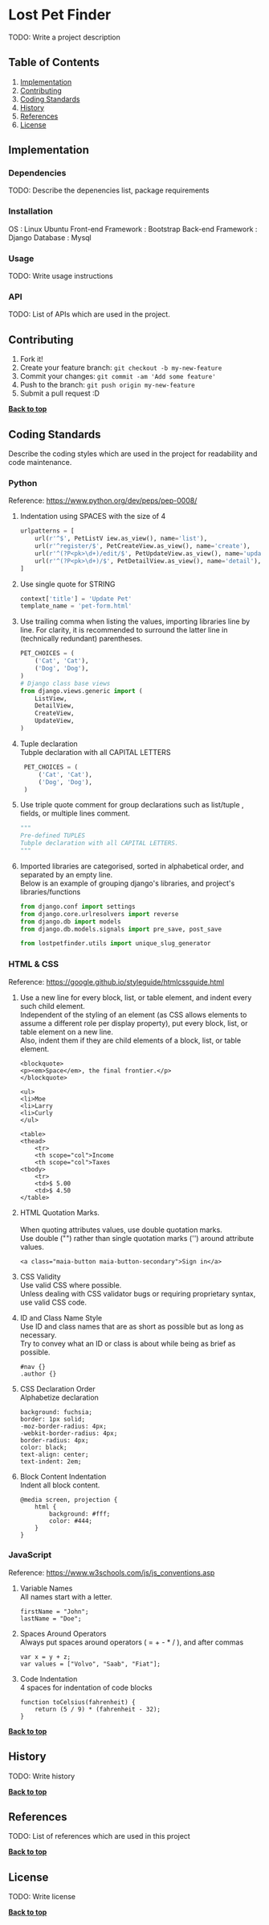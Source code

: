 # Lost Pet Finder

TODO: Write a project description

## Table of Contents
1. [Implementation](#implementation)
1. [Contributing](#contributing)
1. [Coding Standards](#coding-standards)
1. [History](#history)
1. [References](#references)
1. [License](#license)

## Implementation

### Dependencies

TODO: Describe the depenencies list, package requirements

### Installation

OS : Linux Ubuntu
Front-end Framework : Bootstrap
Back-end Framework : Django
Database : Mysql

### Usage

TODO: Write usage instructions

### API
TODO: List of APIs which are used in the project.

## Contributing

1. Fork it!
2. Create your feature branch: `git checkout -b my-new-feature`
3. Commit your changes: `git commit -am 'Add some feature'`
4. Push to the branch: `git push origin my-new-feature`
5. Submit a pull request :D

**[Back to top](#table-of-contents)**

## Coding Standards

Describe the coding styles which are used in the project for readability and code maintenance.

### Python

Reference: https://www.python.org/dev/peps/pep-0008/

1. Indentation using SPACES with the size of 4
    ```python
    urlpatterns = [
        url(r'^$', PetListV iew.as_view(), name='list'),
        url(r'^register/$', PetCreateView.as_view(), name='create'),
        url(r'^(?P<pk>\d+)/edit/$', PetUpdateView.as_view(), name='update'),
        url(r'^(?P<pk>\d+)/$', PetDetailView.as_view(), name='detail'),
    ]
    ```

1. Use single quote for STRING
    ```python
    context['title'] = 'Update Pet'
    template_name = 'pet-form.html'
    ```

1. Use trailing comma when listing the values, importing libraries line by line. For clarity, it is recommended to surround the latter line in (technically redundant) parentheses.
    ```python
    PET_CHOICES = (
        ('Cat', 'Cat'),
        ('Dog', 'Dog'),
    )
    # Django class base views
    from django.views.generic import (
        ListView,
        DetailView,
        CreateView,
        UpdateView,
    )
    ```
1. Tuple declaration<br/>
    Tubple declaration with all CAPITAL LETTERS
    ```python
     PET_CHOICES = (
         ('Cat', 'Cat'),
         ('Dog', 'Dog'),
     )
    ```
2. Use triple quote comment for group declarations such as list/tuple , fields, or multiple lines comment.
    ```python
    """
    Pre-defined TUPLES
    Tubple declaration with all CAPITAL LETTERS.
    """
    ```
3. Imported libraries are categorised, sorted in alphabetical order, and separated by an empty line.<br/>
    Below is an example of grouping django's libraries, and project's libraries/functions
    ```python
    from django.conf import settings
    from django.core.urlresolvers import reverse
    from django.db import models
    from django.db.models.signals import pre_save, post_save

    from lostpetfinder.utils import unique_slug_generator
    ```
### HTML & CSS

Reference: https://google.github.io/styleguide/htmlcssguide.html

1. Use a new line for every block, list, or table element, and indent every such child element.<br/>
	Independent of the styling of an element (as CSS allows elements to assume a different role per display property), put every block, list, or table element on a new line.<br/>
	Also, indent them if they are child elements of a block, list, or table element.<br/>
	```
	<blockquote>
	<p><em>Space</em>, the final frontier.</p>
	</blockquote>
	```
	```
	<ul>
	<li>Moe
	<li>Larry
	<li>Curly
	</ul>
	```
	```
	<table>
	<thead>
		<tr>
		<th scope="col">Income
		<th scope="col">Taxes
	<tbody>
		<tr>
		<td>$ 5.00
		<td>$ 4.50
	</table>
	```

1. HTML Quotation Marks.<br/>	
	When quoting attributes values, use double quotation marks.<br/>
	Use double ("") rather than single quotation marks ('') around attribute values.<br/>
	```
	<a class="maia-button maia-button-secondary">Sign in</a>	
	```

1.  CSS Validity<br/>
	Use valid CSS where possible.<br/>
	Unless dealing with CSS validator bugs or requiring proprietary syntax, use valid CSS code.	<br/>
	
1.  ID and Class Name Style<br/>
	Use ID and class names that are as short as possible but as long as necessary.<br/>
	Try to convey what an ID or class is about while being as brief as possible.<br/>
	```
	#nav {}
	.author {}
	```

1. CSS Declaration Order<br/>
	Alphabetize declaration	
	```
	background: fuchsia;
	border: 1px solid;
	-moz-border-radius: 4px;
	-webkit-border-radius: 4px;
	border-radius: 4px;
	color: black;
	text-align: center;
	text-indent: 2em;
	```
	
1. Block Content Indentation</br>
	Indent all block content.
	```	
	@media screen, projection {
		html {
			background: #fff;
			color: #444;
		}
	}
	```
	
### JavaScript

Reference: https://www.w3schools.com/js/js_conventions.asp

1. 	Variable Names<br/>
	All names start with a letter.
	```	
	firstName = "John";
	lastName = "Doe";
	```	

1.	Spaces Around Operators<br/>
	Always put spaces around operators ( = + - * / ), and after commas
	```	
	var x = y + z;
	var values = ["Volvo", "Saab", "Fiat"];
	```

1.	Code Indentation<br/>
	4 spaces for indentation of code blocks
	```	
	function toCelsius(fahrenheit) {
		return (5 / 9) * (fahrenheit - 32);
	}
	```	
**[Back to top](#table-of-contents)**

## History

TODO: Write history

**[Back to top](#table-of-contents)**

## References

TODO: List of references which are used in this project

**[Back to top](#table-of-contents)**

## License

TODO: Write license

**[Back to top](#table-of-contents)**
